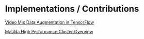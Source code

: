 # Implementations / Contributions

[Video Mix Data Augmentation in TensorFlow](https://github.com/anas-r-dev/video-mix-tensorflow)

[Matilda High Performance Cluster Overview](https://github.com/anas-r-dev/MATILDA-OU)
